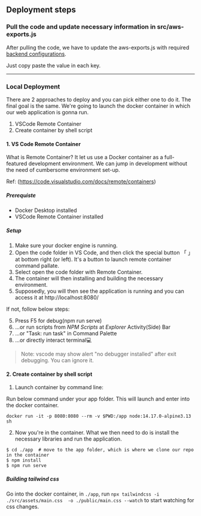 ## Deployment steps

### Pull the code and update necessary information in src/aws-exports.js

After pulling the code, we have to update the aws-exports.js with required [backend configurations](https://github.com/nexfoundation/nex-door-ui/blob/master/src/aws-exports.js).

Just copy paste the value in each key.

----

### Local Deployment

There are 2 approaches to deploy and you can pick either one to do it.
The final goal is the same. We're going to launch the docker container in which our web application is gonna run.

 1. VSCode Remote Container
 2. Create container by shell script

#### 1. VS Code Remote Container

What is Remote Container? It let us use a Docker container as a full-featured development environment. We can jump in development without the need of cumbersome environment set-up.

Ref: (https://code.visualstudio.com/docs/remote/containers)


##### Prerequiste
- Docker Desktop installed
- VSCode Remote Container installed

##### Setup
1. Make sure your docker engine is running.
2. Open the code folder in VS Code, and then click the special button 「 」at bottom right (or left). It's a button to launch remote container command pallate.
3. Select open the code folder with Remote Container.
4. The container will then installing and building the necessary environment.
5. Supposedly, you will then see the application is running and you can access it at http://localhost:8080/

If not, follow below steps:

5. Press F5 for debug(npm run serve)
6. ...or run scripts from *NPM Scripts* at *Explorer* Activity(Side) Bar
7. ...or "Task: run task" in Command Palette
8. ...or directly interact terminal💻

> Note: vscode may show alert "no debugger installed" after exit debugging. You can ignore it.

#### 2. Create container by shell script

1. Launch container by command line:

Run below command under your app folder. This will launch and enter into the docker container.

```
docker run -it -p 8080:8080 --rm -v $PWD:/app node:14.17.0-alpine3.13 sh
```

2. Now you're in the container. What we then need to do is install the necessary libraries and run the application.

```
$ cd ./app  # move to the app folder, which is where we clone our repo in the container
$ npm install
$ npm run serve
```


##### Building tailwind css

Go into the docker container, in `./app`, run `npx tailwindcss -i ./src/assets/main.css  -o ./public/main.css --watch` to start watching for css changes.